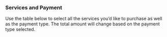 ### Services and Payment

Use the table below to select all the services you’d like to purchase as well as the payment type. The total amount will change based on the payment type selected.
